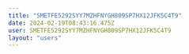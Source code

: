 ```yaml
---
title: "SMETFE5292SYY7MZHFNYGH809SP7HX12JFK5C4T9"
date: 2024-02-19T08:43:16.475Z
user: SMETFE5292SYY7MZHFNYGH809SP7HX12JFK5C4T9
layout: "users"
---
```

    